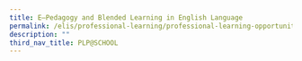 ```yaml
---
title: E–Pedagogy and Blended Learning in English Language
permalink: /elis/professional-learning/professional-learning-opportunities/e-pedagogy-and-blended-learning/
description: ""
third_nav_title: PLP@SCHOOL
---
```

